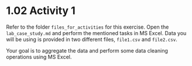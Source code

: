 # 1.02 Activity 1

Refer to the folder `files_for_activities` for this exercise. Open the `lab_case_study.md` and perform the mentioned tasks in MS Excel. Data you will be using is provided in two different files, `file1.csv` and `file2.csv`.

Your goal is to aggregate the data and perform some data cleaning operations using MS Excel.
